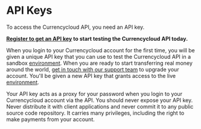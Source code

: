 # API Keys
To access the Currencycloud API, you need an API key.

**[Register to get an API key](../register) to start testing the Currencycloud API today.**

When you login to your Currencycloud account for the first time, you will be given a unique API key that you can use to test the Currencycloud API in a sandbox [environment](environments.md). When you are ready to start transferring real money around the world, [get in touch with our support team](../support.md) to upgrade your account. You'll be given a new API key that grants access to the live [environment](environments.md).

Your API key acts as a proxy for your password when you login to your Currencycloud account via the API. You should never expose your API key. Never distribute it with client applications and never commit it to any public source code repository. It carries many privileges, including the right to make payments from your account.
